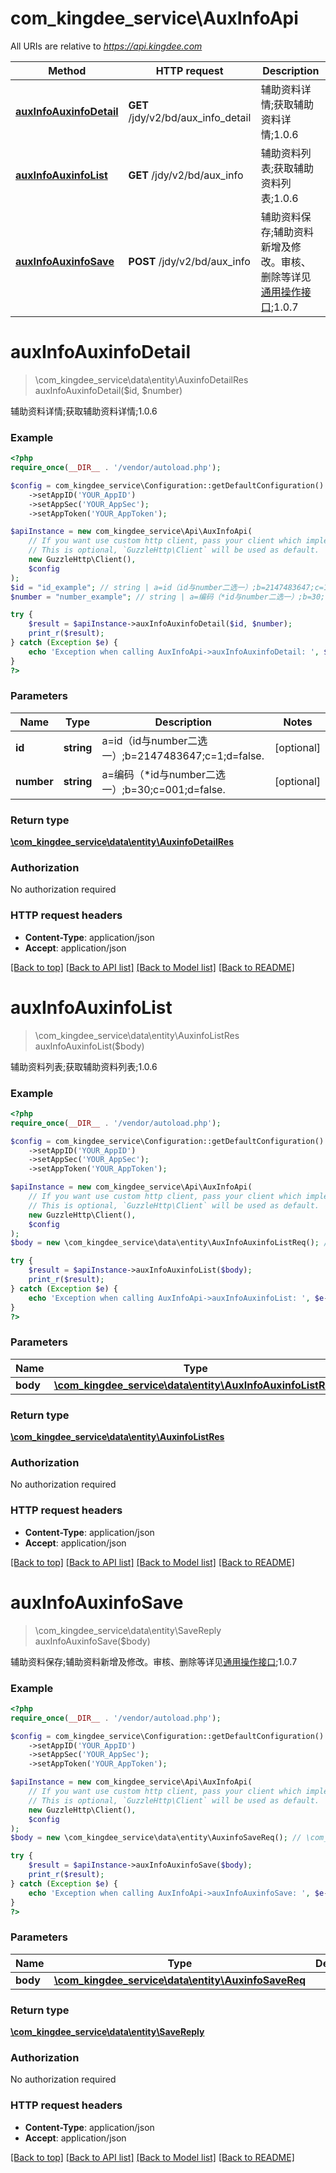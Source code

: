 # com_kingdee_service\AuxInfoApi

All URIs are relative to *https://api.kingdee.com*

Method | HTTP request | Description
------------- | ------------- | -------------
[**auxInfoAuxinfoDetail**](AuxInfoApi.md#auxInfoAuxinfoDetail) | **GET** /jdy/v2/bd/aux_info_detail | 辅助资料详情;获取辅助资料详情;1.0.6
[**auxInfoAuxinfoList**](AuxInfoApi.md#auxInfoAuxinfoList) | **GET** /jdy/v2/bd/aux_info | 辅助资料列表;获取辅助资料列表;1.0.6
[**auxInfoAuxinfoSave**](AuxInfoApi.md#auxInfoAuxinfoSave) | **POST** /jdy/v2/bd/aux_info | 辅助资料保存;辅助资料新增及修改。审核、删除等详见[通用操作接口](https://open.jdy.com/#/files/api/detail?index&#x3D;2&amp;categrayId&#x3D;3cc8ee9a663e11eda5c84b5d383a2b93&amp;id&#x3D;9e804b8c712511eda0b39f724d124b07);1.0.7


# **auxInfoAuxinfoDetail**
> \com_kingdee_service\data\entity\AuxinfoDetailRes auxInfoAuxinfoDetail($id, $number)

辅助资料详情;获取辅助资料详情;1.0.6

### Example
```php
<?php
require_once(__DIR__ . '/vendor/autoload.php');

$config = com_kingdee_service\Configuration::getDefaultConfiguration()
    ->setAppID('YOUR_AppID')
    ->setAppSec('YOUR_AppSec');
    ->setAppToken('YOUR_AppToken');

$apiInstance = new com_kingdee_service\Api\AuxInfoApi(
    // If you want use custom http client, pass your client which implements `GuzzleHttp\ClientInterface`.
    // This is optional, `GuzzleHttp\Client` will be used as default.
    new GuzzleHttp\Client(),
    $config
);
$id = "id_example"; // string | a=id（id与number二选一）;b=2147483647;c=1;d=false.
$number = "number_example"; // string | a=编码（*id与number二选一）;b=30;c=001;d=false.

try {
    $result = $apiInstance->auxInfoAuxinfoDetail($id, $number);
    print_r($result);
} catch (Exception $e) {
    echo 'Exception when calling AuxInfoApi->auxInfoAuxinfoDetail: ', $e->getMessage(), PHP_EOL;
}
?>
```

### Parameters

Name | Type | Description  | Notes
------------- | ------------- | ------------- | -------------
 **id** | **string**| a&#x3D;id（id与number二选一）;b&#x3D;2147483647;c&#x3D;1;d&#x3D;false. | [optional]
 **number** | **string**| a&#x3D;编码（*id与number二选一）;b&#x3D;30;c&#x3D;001;d&#x3D;false. | [optional]

### Return type

[**\com_kingdee_service\data\entity\AuxinfoDetailRes**](../Model/AuxinfoDetailRes.md)

### Authorization

No authorization required

### HTTP request headers

 - **Content-Type**: application/json
 - **Accept**: application/json

[[Back to top]](#) [[Back to API list]](../../README.md#documentation-for-api-endpoints) [[Back to Model list]](../../README.md#documentation-for-models) [[Back to README]](../../README.md)

# **auxInfoAuxinfoList**
> \com_kingdee_service\data\entity\AuxinfoListRes auxInfoAuxinfoList($body)

辅助资料列表;获取辅助资料列表;1.0.6

### Example
```php
<?php
require_once(__DIR__ . '/vendor/autoload.php');

$config = com_kingdee_service\Configuration::getDefaultConfiguration()
    ->setAppID('YOUR_AppID')
    ->setAppSec('YOUR_AppSec');
    ->setAppToken('YOUR_AppToken');

$apiInstance = new com_kingdee_service\Api\AuxInfoApi(
    // If you want use custom http client, pass your client which implements `GuzzleHttp\ClientInterface`.
    // This is optional, `GuzzleHttp\Client` will be used as default.
    new GuzzleHttp\Client(),
    $config
);
$body = new \com_kingdee_service\data\entity\AuxInfoAuxinfoListReq(); // \com_kingdee_service\data\entity\AuxInfoAuxinfoListReq | 

try {
    $result = $apiInstance->auxInfoAuxinfoList($body);
    print_r($result);
} catch (Exception $e) {
    echo 'Exception when calling AuxInfoApi->auxInfoAuxinfoList: ', $e->getMessage(), PHP_EOL;
}
?>
```

### Parameters

Name | Type | Description  | Notes
------------- | ------------- | ------------- | -------------
 **body** | [**\com_kingdee_service\data\entity\AuxInfoAuxinfoListReq**](../Model/AuxInfoAuxinfoListReq.md)|  | [optional]

### Return type

[**\com_kingdee_service\data\entity\AuxinfoListRes**](../Model/AuxinfoListRes.md)

### Authorization

No authorization required

### HTTP request headers

 - **Content-Type**: application/json
 - **Accept**: application/json

[[Back to top]](#) [[Back to API list]](../../README.md#documentation-for-api-endpoints) [[Back to Model list]](../../README.md#documentation-for-models) [[Back to README]](../../README.md)

# **auxInfoAuxinfoSave**
> \com_kingdee_service\data\entity\SaveReply auxInfoAuxinfoSave($body)

辅助资料保存;辅助资料新增及修改。审核、删除等详见[通用操作接口](https://open.jdy.com/#/files/api/detail?index=2&categrayId=3cc8ee9a663e11eda5c84b5d383a2b93&id=9e804b8c712511eda0b39f724d124b07);1.0.7

### Example
```php
<?php
require_once(__DIR__ . '/vendor/autoload.php');

$config = com_kingdee_service\Configuration::getDefaultConfiguration()
    ->setAppID('YOUR_AppID')
    ->setAppSec('YOUR_AppSec');
    ->setAppToken('YOUR_AppToken');

$apiInstance = new com_kingdee_service\Api\AuxInfoApi(
    // If you want use custom http client, pass your client which implements `GuzzleHttp\ClientInterface`.
    // This is optional, `GuzzleHttp\Client` will be used as default.
    new GuzzleHttp\Client(),
    $config
);
$body = new \com_kingdee_service\data\entity\AuxinfoSaveReq(); // \com_kingdee_service\data\entity\AuxinfoSaveReq | 

try {
    $result = $apiInstance->auxInfoAuxinfoSave($body);
    print_r($result);
} catch (Exception $e) {
    echo 'Exception when calling AuxInfoApi->auxInfoAuxinfoSave: ', $e->getMessage(), PHP_EOL;
}
?>
```

### Parameters

Name | Type | Description  | Notes
------------- | ------------- | ------------- | -------------
 **body** | [**\com_kingdee_service\data\entity\AuxinfoSaveReq**](../Model/AuxinfoSaveReq.md)|  |

### Return type

[**\com_kingdee_service\data\entity\SaveReply**](../Model/SaveReply.md)

### Authorization

No authorization required

### HTTP request headers

 - **Content-Type**: application/json
 - **Accept**: application/json

[[Back to top]](#) [[Back to API list]](../../README.md#documentation-for-api-endpoints) [[Back to Model list]](../../README.md#documentation-for-models) [[Back to README]](../../README.md)

